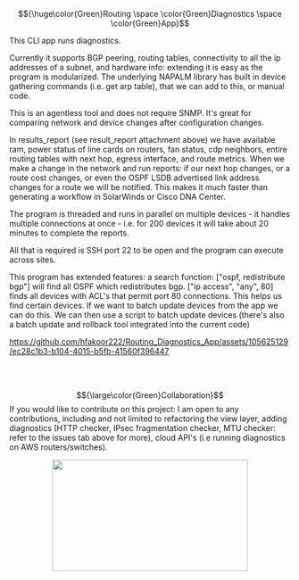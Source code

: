 





$${\huge\color{Green}Routing \space \color{Green}Diagnostics \space \color{Green}App}$$


This CLI app runs diagnostics.

Currently it supports BGP peering, routing tables, connectivity to all the ip addresses of a subnet, and hardware info: extending it is easy as the program is modularized. The underlying NAPALM library has built in device gathering commands (i.e. get arp table), that we can add to this, or manual code.

This is an agentless tool and does not require SNMP. It's great for comparing network and device changes after configuration changes.

In results_report (see result_report attachment above) we have available ram, power status of line cards on routers, fan status, cdp neighbors, entire routing tables with next hop, egress interface, and route metrics. When we make a change in the network and run reports:  if our next hop changes, or a route cost changes, or even the OSPF LSDB advertised link address changes for a route we will be notified. This makes it much faster than generating a workflow in SolarWinds or Cisco DNA Center. 

The program is threaded and runs in parallel on multiple devices - it handles multiple connections at once - i.e. for 200 devices it will take about 20 minutes to complete the reports.

All that is required is SSH port 22 to be open and the program can execute across sites.


This program has extended features: a search function: ["ospf, redistribute bgp"] will find all OSPF which redistributes bgp. ["ip access", "any", 80] finds all devices with ACL's that permit port 80 connections. This helps us find certain devices. If we want to batch update devices from the app we can do this. We can then use a script to batch update devices (there's also a batch update and rollback tool integrated into the current code)


https://github.com/hfakoor222/Routing_Diagnostics_App/assets/105625129/ec28c1b3-b104-4015-b5fb-41560f396447




<p>
  <br>
  <br>
</p>

  $${\large\color{Green}Collaboration}$$
If you would like to contribute on this  project:
I am open to any contributions, including and not limited to refactoring the view layer, adding diagnostics (HTTP checker, IPsec fragmentation checker, MTU checker: refer to the issues tab above for more), cloud API's (i.e running diagnostics on AWS routers/switches).

<p align="center">
<img src=https://user-images.githubusercontent.com/74038190/225813708-98b745f2-7d22-48cf-9150-083f1b00d6c9.gif width="350" height="200"/>
</p>
